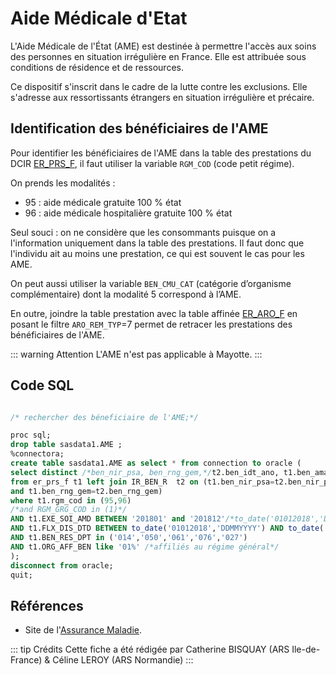 # Aide Médicale d'Etat
<!-- SPDX-License-Identifier: MPL-2.0 -->

L'Aide Médicale de l'État (AME) est destinée à permettre l'accès aux soins des personnes en situation irrégulière en France. 
Elle est attribuée sous conditions de résidence et de ressources.

Ce dispositif s'inscrit dans le cadre de la lutte contre les exclusions. 
Elle s'adresse aux ressortissants étrangers en situation irrégulière et précaire.


## Identification des bénéficiaires de l'AME

Pour identifier les bénéficiaires de l'AME dans la table des prestations du DCIR [ER_PRS_F](../tables/DCIR/ER_PRS_F.md),
 il faut utiliser la variable `RGM_COD` (code petit régime). 

On prends les modalités : 
- 95 : aide médicale gratuite 100 % état
- 96 : aide médicale hospitalière gratuite 100 % état

Seul souci : on ne considère que les consommants puisque on a l'information uniquement dans la table des prestations. 
Il faut donc que l'individu ait au moins une prestation, ce qui est souvent le cas pour les AME. 

On peut aussi utiliser la variable `BEN_CMU_CAT` (catégorie d’organisme complémentaire) dont la modalité 5 correspond à l’AME.

En outre, joindre la table prestation avec la table affinée [ER_ARO_F](../tables/DCIR/ER_ARO_F.md) en posant le filtre `ARO_REM_TYP`=7 permet de retracer les prestations des bénéficiaires de l'AME. 

::: warning Attention
L'AME n'est pas applicable à Mayotte.
:::

## Code SQL 
```sql

/* rechercher des béneficiaire de l'AME;*/

proc sql;
drop table sasdata1.AME ;
%connectora;
create table sasdata1.AME as select * from connection to oracle (
select distinct /*ben_nir_psa, ben_rng_gem,*/t2.ben_idt_ano, t1.ben_ama_cod, t1.ben_sex_cod
from er_prs_f t1 left join IR_BEN_R  t2 on (t1.ben_nir_psa=t2.ben_nir_psa
and t1.ben_rng_gem=t2.ben_rng_gem)
where t1.rgm_cod in (95,96)
/*and RGM_GRG_COD in (1)*/
AND t1.EXE_SOI_AMD BETWEEN '201801' and '201812'/*to_date('01012018','DDMMYYYY') AND to_date('31122018','DDMMYYYY')*/
AND t1.FLX_DIS_DTD BETWEEN to_date('01012018','DDMMYYYY') AND to_date('31032019','DDMMYYYY')
AND t1.BEN_RES_DPT in ('014','050','061','076','027')
AND t1.ORG_AFF_BEN like '01%' /*affiliés au régime général*/
);
disconnect from oracle;
quit;

```

## Références

- Site de l'[Assurance Maladie](https://www.ameli.fr/assure/droits-demarches/situations-particulieres/situation-irreguliere-ame).

::: tip Crédits
Cette fiche a été rédigée par Catherine BISQUAY (ARS Ile-de-France) & Céline LEROY (ARS Normandie)
:::
